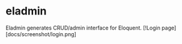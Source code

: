 # eladmin
Eladmin generates CRUD/admin interface for Eloquent.
[!Login page][docs/screenshot/login.png]
